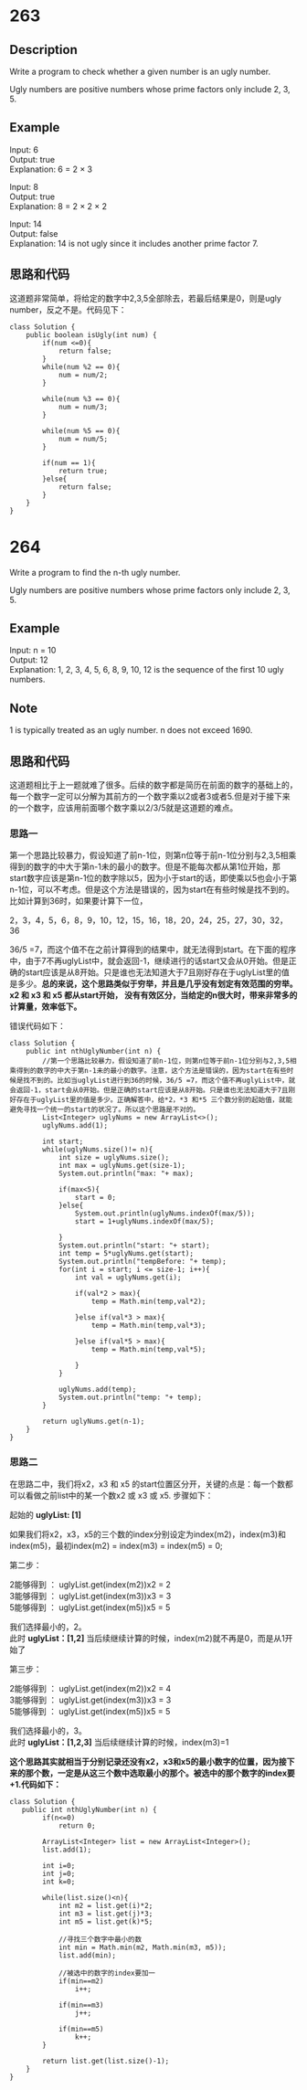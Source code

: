# 263

## Description

Write a program to check whether a given number is an ugly number.

Ugly numbers are positive numbers whose prime factors only include 2, 3, 5.

## Example

Input: 6  
Output: true  
Explanation: 6 = 2 × 3  

Input: 8  
Output: true  
Explanation: 8 = 2 × 2 × 2  

Input: 14  
Output: false   
Explanation: 14 is not ugly since it includes another prime factor 7.  

## 思路和代码

这道题非常简单，将给定的数字中2,3,5全部除去，若最后结果是0，则是ugly number，反之不是。代码见下：

	class Solution {
	    public boolean isUgly(int num) {
	        if(num <=0){
	            return false;
	        }
	        while(num %2 == 0){
	            num = num/2;
	        }
	        
	        while(num %3 == 0){
	            num = num/3;
	        }
	        
	        while(num %5 == 0){
	            num = num/5;
	        }
	        
	        if(num == 1){
	            return true;
	        }else{
	            return false;
	        }
	    }
	}


# 264

Write a program to find the n-th ugly number.

Ugly numbers are positive numbers whose prime factors only include 2, 3, 5. 

## Example

Input: n = 10  
Output: 12  
Explanation: 1, 2, 3, 4, 5, 6, 8, 9, 10, 12 is the sequence of the first 10 ugly numbers.  


## Note

1 is typically treated as an ugly number.
n does not exceed 1690.

## 思路和代码

这道题相比于上一题就难了很多。后续的数字都是简历在前面的数字的基础上的，每一个数字一定可以分解为其前方的一个数字乘以2或者3或者5.但是对于接下来的一个数字，应该用前面哪个数字乘以2/3/5就是这道题的难点。

### 思路一

第一个思路比较暴力，假设知道了前n-1位，则第n位等于前n-1位分别与2,3,5相乘得到的数字的中大于第n-1未的最小的数字。但是不能每次都从第1位开始，那start数字应该是第n-1位的数字除以5，因为小于start的话，即使乘以5也会小于第n-1位，可以不考虑。但是这个方法是错误的，因为start在有些时候是找不到的。比如计算到36时，如果要计算下一位，

2，3，4，5，6，8，9，10，12，15，16，18，20，24，25，27，30，32，36

36/5 =7，而这个值不在之前计算得到的结果中，就无法得到start。在下面的程序中，由于7不再uglyList中，就会返回-1，继续进行的话start又会从0开始。但是正确的start应该是从8开始。只是谁也无法知道大于7且刚好存在于uglyList里的值是多少。**总的来说，这个思路类似于穷举，并且是几乎没有划定有效范围的穷举。x2 和 x3 和 x5 都从start开始， 没有有效区分，当给定的n很大时，带来非常多的计算量，效率低下。**

错误代码如下：

	class Solution {
	    public int nthUglyNumber(int n) {
	        //第一个思路比较暴力，假设知道了前n-1位，则第n位等于前n-1位分别与2,3,5相乘得到的数字的中大于第n-1未的最小的数字。注意，这个方法是错误的，因为start在有些时候是找不到的。比如当uglyList进行到36的时候，36/5 =7，而这个值不再uglyList中，就会返回-1，start会从0开始。但是正确的start应该是从8开始。只是谁也无法知道大于7且刚好存在于uglyList里的值是多少。正确解答中，给*2，*3 和*5 三个数分别的起始值，就能避免寻找一个统一的start的状况了。所以这个思路是不对的。
	        List<Integer> uglyNums = new ArrayList<>();
	        uglyNums.add(1);
	        
			int start;
	        while(uglyNums.size()!= n){
	            int size = uglyNums.size();
	            int max = uglyNums.get(size-1);
	            System.out.println("max: "+ max);
	            
				if(max<5){
					start = 0;
				}else{
	                System.out.println(uglyNums.indexOf(max/5));
					start = 1+uglyNums.indexOf(max/5);
	                
				}
	            System.out.println("start: "+ start);
	            int temp = 5*uglyNums.get(start);
	            System.out.println("tempBefore: "+ temp);
	            for(int i = start; i <= size-1; i++){
	                int val = uglyNums.get(i);
	                
	                if(val*2 > max){
	                    temp = Math.min(temp,val*2);
	                    
	                }else if(val*3 > max){
	                    temp = Math.min(temp,val*3);
	                    
	                }else if(val*5 > max){
	                    temp = Math.min(temp,val*5);
	                    
	                }
	            }
	            
	            uglyNums.add(temp);
	            System.out.println("temp: "+ temp);
	        }
	        
	        return uglyNums.get(n-1);
	    }
	}


### 思路二

在思路二中，我们将x2，x3 和 x5 的start位置区分开，关键的点是：每一个数都可以看做之前list中的某一个数x2 或 x3 或 x5. 步骤如下：

起始的 **uglyList: [1]**  

如果我们将x2，x3，x5的三个数的index分别设定为index(m2)，index(m3)和index(m5)，最初index(m2) = index(m3) = index(m5) = 0;

第二步： 
 
2能够得到 ： uglyList.get(index(m2))x2 = 2  
3能够得到 ： uglyList.get(index(m3))x3 = 3    
5能够得到 ： uglyList.get(index(m5))x5 = 5    

我们选择最小的，2。  
此时 **uglyList：[1,2]**  当后续继续计算的时候，index(m2)就不再是0，而是从1开始了

第三步： 
 
2能够得到 ： uglyList.get(index(m2))x2 = 4    
3能够得到 ： uglyList.get(index(m3))x3 = 3   
5能够得到 ： uglyList.get(index(m5))x5 = 5   

我们选择最小的，3。  
此时 **uglyList：[1,2,3]**  当后续继续计算的时候，index(m3)=1

**这个思路其实就相当于分别记录还没有x2，x3和x5的最小数字的位置，因为接下来的那个数，一定是从这三个数中选取最小的那个。被选中的那个数字的index要+1.代码如下：**  

	class Solution {
	   public int nthUglyNumber(int n) {
	        if(n<=0)
	            return 0;
	
	        ArrayList<Integer> list = new ArrayList<Integer>();
	        list.add(1);
	
	        int i=0;
	        int j=0;
	        int k=0;
	
	        while(list.size()<n){
	            int m2 = list.get(i)*2;
	            int m3 = list.get(j)*3;
	            int m5 = list.get(k)*5;
				
				//寻找三个数字中最小的数
	            int min = Math.min(m2, Math.min(m3, m5));
	            list.add(min);
				
				//被选中的数字的index要加一
	            if(min==m2)
	                i++;
	
	            if(min==m3)
	                j++;
	
	            if(min==m5)
	                k++;
	        }
	
	        return list.get(list.size()-1);
	    }
	}